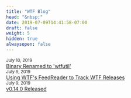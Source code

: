 ```yaml
---
title: "WTF Blog"
head: "&nbsp;"
date: 2019-07-09T14:41:58-07:00
draft: false
weight: 5
hidden: true
alwaysopen: false
---
```


<div class="blog-post">
    <small class="blog-date">July 10, 2019</small>
    <div><a href="/blog/2019-07-10-wtfutil-release">Binary Renamed to 'wtfutil'</a></div>
</div>

<div class="blog-post">
    <small class="blog-date">July 9, 2019</small>
    <div><a href="/blog/2019-07-09-rss-for-releases">Using WTF's FeedReader to Track WTF Releases</a></div>
</div>

<div class="blog-post">
    <small class="blog-date">July 9, 2019</small>
    <div><a href="/blog/2019-07-09-v0-14-0">v0.14.0 Released</a></div>
</div>